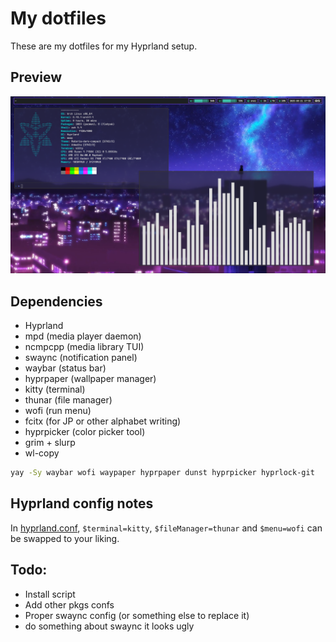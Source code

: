 # My dotfiles

These are my dotfiles for my Hyprland setup.

## Preview

![preview](./small_preview.png)

## Dependencies

- Hyprland
- mpd (media player daemon)
- ncmpcpp (media library TUI)
- swaync (notification panel)
- waybar (status bar)
- hyprpaper (wallpaper manager)
- kitty (terminal)
- thunar (file manager)
- wofi (run menu)
- fcitx (for JP or other alphabet writing)
- hyprpicker (color picker tool)
- grim + slurp
- wl-copy

```bash
yay -Sy waybar wofi waypaper hyprpaper dunst hyprpicker hyprlock-git
```

## Hyprland config notes

In [hyprland.conf](./hypr/hyprland.conf), `$terminal=kitty`, `$fileManager=thunar` and `$menu=wofi` can be swapped to your liking.

## Todo:
- Install script
- Add other pkgs confs
- Proper swaync config (or something else to replace it)
- do something about swaync it looks ugly
